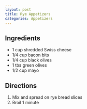 ```yaml
---
layout: post
title: Rye Appetizers
categories: Appetizers
---
```


## Ingredients 

- 1 cup shredded Swiss cheese
- 1/4 cup bacon bits
- 1/4 cup black olives
- 1 tbs green olives
- 1/2 cup mayo

## Directions

1. Mix and spread on rye bread slices
2. Broil 1 minute

